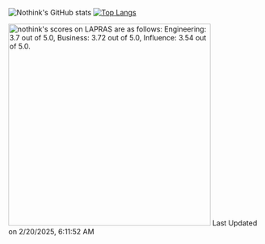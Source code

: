 ![Nothink's GitHub stats](https://github-readme-stats.vercel.app/api?username=nothink&count_private=true&show_icons=true&theme=nord)
[![Top Langs](https://github-readme-stats.vercel.app/api/top-langs/?username=nothink&layout=compact&count_private=true&show_icons=true&theme=nord)](https://github.com/anuraghazra/github-readme-stats)

<!--START_SECTION:lapras-card-->
<p ><a href="https://lapras.com/public/nothink" target="_blank" rel="noopener noreferrer"><img alt="nothink's scores on LAPRAS are as follows: Engineering: 3.7 out of 5.0, Business: 3.72 out of 5.0, Influence: 3.54 out of 5.0." src="https://lapras-card-generator.vercel.app/api/svg?e=3.7&b=3.72&i=3.54&b1=%23020E27&b2=%230E5593&i1=%23030E21&i2=%231688BF&l=en" width="400" ></a>  
Last Updated on 2/20/2025, 6:11:52 AM</p>
<!--END_SECTION:lapras-card-->
